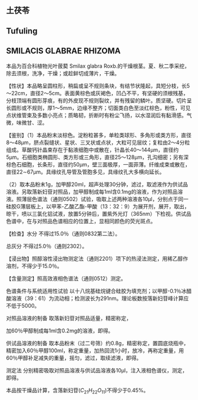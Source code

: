 ## 土茯苓

## Tufuling

## SMILACIS GLABRAE RHIZOMA

本品为百合科植物光叶菝葜 Smilax glabra Roxb.的干燥根茎。夏、秋二季采挖，除去须根，洗净，干燥；或趁鲜切成薄片，干燥。

【性状】本品略呈圆柱形，稍扁或呈不规则条块，有结节状隆起，具短分枝，长5～22cm，直径2～5cm。表面黄棕色或灰褐色，凹凸不平，有坚硬的须根残基，分枝顶端有圆形芽痕，有的外皮现不规则裂纹，并有残留的鳞叶。质坚硬。切片呈长圆形或不规则，厚1～5mm，边缘不整齐；切面类白色至淡红棕色，粉性，可见点状维管束及多数小亮点；质略韧，折断时有粉尘飞扬，以水湿润后有黏滑感。气微，味微甘、涩。

【鉴别】（1）本品粉末淡棕色。淀粉粒甚多，单粒类球形、多角形或类方形，直径8～48μm，脐点裂缝状、星状、三叉状或点状，大粒可见层纹；复粒由2～4分粒组成。草酸钙针晶束存在于黏液细胞中或散在，针晶长40～144μm，直径约5μm。石细胞类椭圆形、类方形或三角形，直径25～128μm，孔沟细密；另有深棕色石细胞，长条形，直径约50μm，壁三面极厚，一面菲薄。纤维成束或散在，直径22∼67μm。具缘纹孔导管及管胞多见，具缘纹孔大多横向延长。

（2）取本品粉末1g，加甲醇20ml，超声处理30分钟，滤过，取滤液作为供试品溶液。另取落新妇苷对照品，加甲醇制成每1ml含0.1mg的溶液，作为对照品溶液。照薄层色谱法（通则0502）试验，吸取上述两种溶液各10μl，分别点于同一硅胶G薄层板上，以甲苯-乙酸乙酯-甲酸（13：32：9）为展开剂，展开，取出，晾干，喷以三氯化铝试液，放置5分钟后，置紫外光灯（365nm）下检视。供试品色谱中，在与对照品色谱相应的位置上，显相同颜色的荧光斑点。

【检查】水分 不得过15.0％（通则0832第二法）。

总灰分 不得过5.0％（通则2302）。

【浸出物】照醇溶性浸出物测定法（通则2201）项下的热浸法测定，用稀乙醇作溶剂，不得少于15.0％。

【含量测定】照高效液相色谱法（通则0512）测定。

色谱条件与系统适用性试验 以十八烷基硅烷键合硅胶为填充剂；以甲醇-0.1％冰醋酸溶液（39：61）为流动相；检测波长为291nm。理论板数按落新妇苷峰计算应不低于5000。

对照品溶液的制备 取落新妇苷对照品适量，精密称定，

加60％甲醇制成每1ml含0.2mg的溶液，即得。

供试品溶液的制备 取本品粉末（过二号筛）约0.8g，精密称定，置圆底烧瓶中，精密加入60％甲醇100ml，称定重量，加热回流1小时，放冷，再称定重量，用60％甲醇补足减失的重量，摇匀，滤过，取续滤液，即得。

测定法 分别精密吸取对照品溶液与供试品溶液各10μl，注入液相色谱仪，测定，即得。

本品按干燥品计算，含落新妇苷$( C _ { 2 1 } H _ { 2 2 } O _ { 1 1 } )$不得少于0.45%。